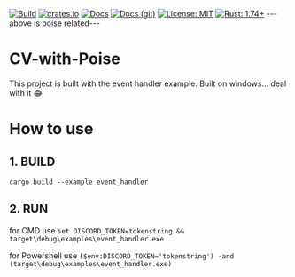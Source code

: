 [![Build](https://img.shields.io/github/actions/workflow/status/serenity-rs/poise/ci.yml?branch=current)](https://serenity-rs.github.io/poise/)
[![crates.io](https://img.shields.io/crates/v/poise.svg)](https://crates.io/crates/poise)
[![Docs](https://img.shields.io/badge/docs-online-informational)](https://docs.rs/poise/)
[![Docs (git)](https://img.shields.io/badge/docs%20%28git%29-online-informational)](https://serenity-rs.github.io/poise/)
[![License: MIT](https://img.shields.io/badge/license-MIT-yellow.svg)](https://opensource.org/licenses/MIT)
[![Rust: 1.74+](https://img.shields.io/badge/rust-1.74+-93450a)](https://blog.rust-lang.org/2023/11/16/Rust-1.74.0.html)
--- above is poise related---

# CV-with-Poise
This project is built with the event handler example. Built on windows... deal with it 😂

# How to use
## 1. BUILD
```cargo build --example event_handler```

## 2. RUN
for CMD use
```set DISCORD_TOKEN=tokenstring && target\debug\examples\event_handler.exe```

for Powershell use
```($env:DISCORD_TOKEN='tokenstring') -and (target\debug\examples\event_handler.exe)```
